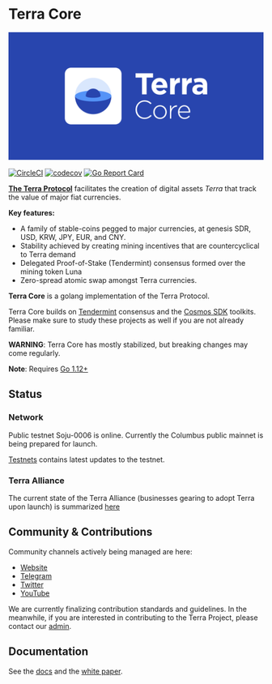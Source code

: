 # Terra Core
![banner](docs/terra-core.png)

[![CircleCI](https://circleci.com/gh/terra-project/core/tree/develop.svg?style=svg&circle-token=9d02a374fccebf599abb8ae363c30e33d45acc6d)](https://circleci.com/gh/terra-project/core/tree/develop)
[![codecov](https://codecov.io/gh/terra-project/core/branch/develop/graph/badge.svg)](https://codecov.io/gh/terra-project/core)
[![Go Report Card](https://goreportcard.com/badge/github.com/terra-project/core)](https://goreportcard.com/report/github.com/terra-project/core)

**[The Terra Protocol](https://terra.money)** facilitates the creation of digital assets _Terra_ that track the value of major fiat currencies.

**Key features:**

- A family of stable-coins pegged to major currencies, at genesis SDR, USD, KRW, JPY, EUR, and CNY.
- Stability achieved by creating mining incentives that are countercyclical to Terra demand
- Delegated Proof-of-Stake (Tendermint) consensus formed over the mining token Luna
- Zero-spread atomic swap amongst Terra currencies.

**Terra Core** is a golang implementation of the Terra Protocol.

Terra Core builds on [Tendermint](https://github.com/tendermint/tendermint) consensus and the [Cosmos SDK](https://github.com/cosmos/cosmos-sdk) toolkits. Please make sure to study these projects as well if you are not already familiar.

**WARNING**: Terra Core has mostly stabilized, but breaking changes may come regularly.

**Note**: Requires [Go 1.12+](https://golang.org/dl/)

## Status

### Network

Public testnet Soju-0006 is online. Currently the Columbus public mainnet is being prepared for launch.

[Testnets](https://github.com/terra-project/networks) contains latest updates to the testnet.


### Terra Alliance

The current state of the Terra Alliance (businesses gearing to adopt Terra upon launch) is summarized [here](https://medium.com/terra-money/state-of-the-terra-alliance-d7f3ff8f6411?fbclid=IwAR2xyZ2sRi_gTHeNPH8tL_VoXpvmDq3sdWMwXaSQCAbHhQGhIEx-yHxWRio)


## Community & Contributions

Community channels actively being managed are here:
- [Website](https://terra.money/)
- [Telegram](https://t.me/terra_announcements)
- [Twitter](https://twitter.com/terra_money)
- [YouTube](https://goo.gl/3G4T1z)

We are currently finalizing contribution standards and guidelines. In the meanwhile, if you are interested in contributing to the Terra Project, please contact our [admin](mailto:general@terra.money).

## Documentation

See the [docs](./docs/guide/README.md) and the [white paper](https://terra.money/static/Terra_White_Paper.pdf).
